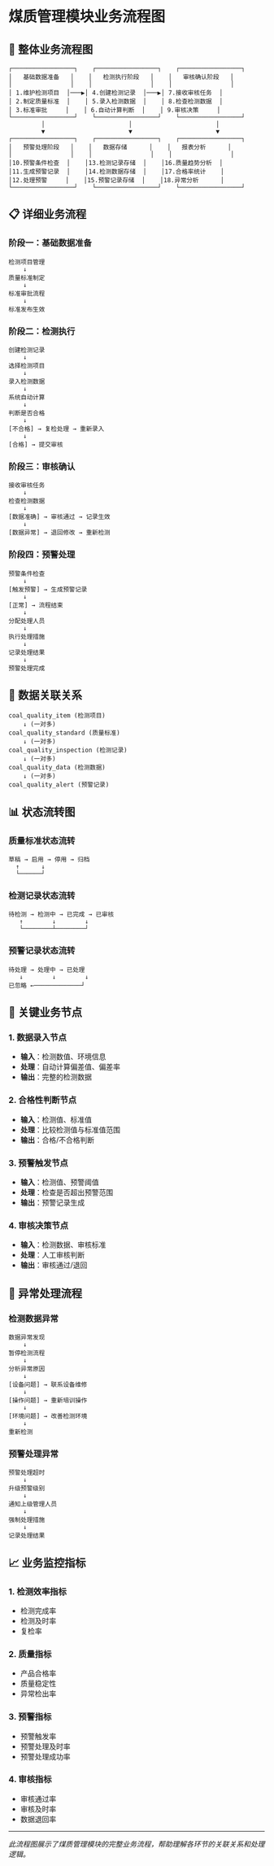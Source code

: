 # 煤质管理模块业务流程图

## 🔄 整体业务流程图

```
┌─────────────────┐    ┌─────────────────┐    ┌─────────────────┐
│   基础数据准备   │    │   检测执行阶段   │    │   审核确认阶段   │
│                │    │                │    │                │
│ 1.维护检测项目  │───▶│ 4.创建检测记录  │───▶│ 7.接收审核任务  │
│ 2.制定质量标准  │    │ 5.录入检测数据  │    │ 8.检查检测数据  │
│ 3.标准审批     │    │ 6.自动计算判断  │    │ 9.审核决策     │
└─────────────────┘    └─────────────────┘    └─────────────────┘
         │                       │                       │
         ▼                       ▼                       ▼
┌─────────────────┐    ┌─────────────────┐    ┌─────────────────┐
│   预警处理阶段   │    │   数据存储      │    │   报表分析      │
│                │    │                │    │                │
│10.预警条件检查  │    │13.检测记录存储  │    │16.质量趋势分析  │
│11.生成预警记录  │    │14.检测数据存储  │    │17.合格率统计    │
│12.处理预警     │    │15.预警记录存储  │    │18.异常分析      │
└─────────────────┘    └─────────────────┘    └─────────────────┘
```

## 📋 详细业务流程

### 阶段一：基础数据准备
```
检测项目管理
    ↓
质量标准制定
    ↓
标准审批流程
    ↓
标准发布生效
```

### 阶段二：检测执行
```
创建检测记录
    ↓
选择检测项目
    ↓
录入检测数据
    ↓
系统自动计算
    ↓
判断是否合格
    ↓
[不合格] → 复检处理 → 重新录入
    ↓
[合格] → 提交审核
```

### 阶段三：审核确认
```
接收审核任务
    ↓
检查检测数据
    ↓
[数据准确] → 审核通过 → 记录生效
    ↓
[数据异常] → 退回修改 → 重新检测
```

### 阶段四：预警处理
```
预警条件检查
    ↓
[触发预警] → 生成预警记录
    ↓
[正常] → 流程结束
    ↓
分配处理人员
    ↓
执行处理措施
    ↓
记录处理结果
    ↓
预警处理完成
```

## 🔗 数据关联关系

```
coal_quality_item (检测项目)
    ↓ (一对多)
coal_quality_standard (质量标准)
    ↓ (一对多)
coal_quality_inspection (检测记录)
    ↓ (一对多)
coal_quality_data (检测数据)
    ↓ (一对多)
coal_quality_alert (预警记录)
```

## 📊 状态流转图

### 质量标准状态流转
```
草稿 → 启用 → 停用 → 归档
  ↑      ↓
  └──────┘
```

### 检测记录状态流转
```
待检测 → 检测中 → 已完成 → 已审核
   ↑        ↓        ↓
   └────────┴────────┘
```

### 预警记录状态流转
```
待处理 → 处理中 → 已处理
   ↓        ↓        ↓
已忽略 ←─────────────┘
```

## 🎯 关键业务节点

### 1. 数据录入节点
- **输入**：检测数值、环境信息
- **处理**：自动计算偏差值、偏差率
- **输出**：完整的检测数据

### 2. 合格性判断节点
- **输入**：检测值、标准值
- **处理**：比较检测值与标准值范围
- **输出**：合格/不合格判断

### 3. 预警触发节点
- **输入**：检测值、预警阈值
- **处理**：检查是否超出预警范围
- **输出**：预警记录生成

### 4. 审核决策节点
- **输入**：检测数据、审核标准
- **处理**：人工审核判断
- **输出**：审核通过/退回

## 🔄 异常处理流程

### 检测数据异常
```
数据异常发现
    ↓
暂停检测流程
    ↓
分析异常原因
    ↓
[设备问题] → 联系设备维修
    ↓
[操作问题] → 重新培训操作
    ↓
[环境问题] → 改善检测环境
    ↓
重新检测
```

### 预警处理异常
```
预警处理超时
    ↓
升级预警级别
    ↓
通知上级管理人员
    ↓
强制处理措施
    ↓
记录处理结果
```

## 📈 业务监控指标

### 1. 检测效率指标
- 检测完成率
- 检测及时率
- 复检率

### 2. 质量指标
- 产品合格率
- 质量稳定性
- 异常检出率

### 3. 预警指标
- 预警触发率
- 预警处理及时率
- 预警处理成功率

### 4. 审核指标
- 审核通过率
- 审核及时率
- 数据退回率

---

*此流程图展示了煤质管理模块的完整业务流程，帮助理解各环节的关联关系和处理逻辑。*
